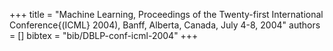 +++
title =  "Machine Learning, Proceedings of the Twenty-first International Conference{(ICML} 2004), Banff, Alberta, Canada, July 4-8, 2004"
authors = []
bibtex = "bib/DBLP-conf-icml-2004"
+++
